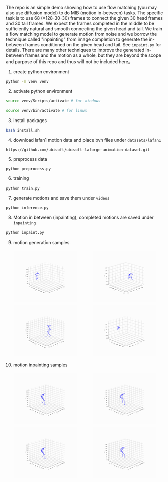 The repo is an simple demo showing how to use flow matching (you may also use diffusion model) 
to do MIB (motion in-between) tasks. The specific task is to use 68 (=128-30-30) frames to 
connect the given 30 head frames and 30 tail frames. We expect the frames completed in the 
middle to be sufficiently natural and smooth connecting the given head and tail. We train a 
flow matching model to generate motion from noise and we borrow the technique called 
"inpainting" from image completion to generate the in-between frames conditioned on the 
given head and tail. See `inpaint.py` for details. There are many other techniques to improve 
the generated in-between frames and the motion as a whole, but they are beyond the scope and 
purpose of this repo and thus will not be included here。 

1. create python environment

```bash
python -m venv venv
```

2. activate python environment

```bash
source venv/Scripts/activate # for windows
```

```bash
source venv/bin/activate # for linux
```

3. install packages

```bash
bash install.sh
```

4. download lafan1 motion data and place bvh files under `datasets/lafan1`

```
https://github.com/ubisoft/ubisoft-laforge-animation-dataset.git
```

5. preprocess data

```bash
python preprocess.py
```

6. training

```bash
python train.py
```

7. generate motions and save them under `videos`

```bash
python inference.py
```

8. Motion in between (inpainting), completed motions are saved under `inpainting`

```bash
python inpaint.py
```

9. motion generation samples

<div style="display: flex; flex-wrap: wrap; justify-content: space-around; align-items: flex-start;">
  <img src="videos/1.gif" alt="Description for GIF 1" style="width: 40%; margin: 1%;">
  <img src="videos/2.gif" alt="Description for GIF 2" style="width: 40%; margin: 1%;">
  <img src="videos/3.gif" alt="Description for GIF 3" style="width: 40%; margin: 1%;">
  <img src="videos/4.gif" alt="Description for GIF 4" style="width: 40%; margin: 1%;">
</div>

10. motion inpainting samples

<div style="display: flex; flex-wrap: wrap; justify-content: space-around; align-items: flex-start;">
  <img src="inpainting/inpainting_1.gif" alt="Inpainting process 1" style="width: 40%; margin: 1%;">
  <img src="inpainting/inpainting_2.gif" alt="Inpainting process 2" style="width: 40%; margin: 1%;">
  <img src="inpainting/inpainting_3.gif" alt="Inpainting process 3" style="width: 40%; margin: 1%;">
  <img src="inpainting/inpainting_4.gif" alt="Inpainting process 4" style="width: 40%; margin: 1%;">
</div>
